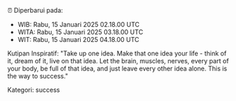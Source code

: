 ⏰ Diperbarui pada:
- WIB: Rabu, 15 Januari 2025 02.18.00 UTC
- WITA: Rabu, 15 Januari 2025 03.18.00 UTC
- WIT: Rabu, 15 Januari 2025 04.18.00 UTC

Kutipan Inspiratif:
"Take up one idea. Make that one idea your life - think of it, dream of it, live on that idea. Let the brain, muscles, nerves, every part of your body, be full of that idea, and just leave every other idea alone. This is the way to success."


Kategori: success

